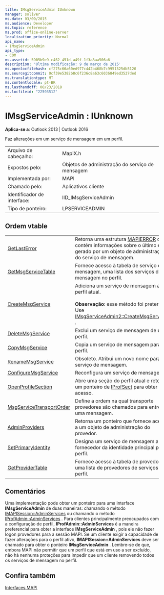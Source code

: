 ```yaml
---
title: IMsgServiceAdmin IUnknown
manager: soliver
ms.date: 03/09/2015
ms.audience: Developer
ms.topic: reference
ms.prod: office-online-server
localization_priority: Normal
api_name:
- IMsgServiceAdmin
api_type:
- COM
ms.assetid: 5905b9e9-c462-451d-a49f-1f3a8aa506a6
description: 'Última modificação: 9 de março de 2015'
ms.openlocfilehash: cf275c66a60ed977c442b468b7c9951325db5120
ms.sourcegitcommit: 0cf39e5382b8c6f236c8a63c6036849ed3527ded
ms.translationtype: MT
ms.contentlocale: pt-BR
ms.lasthandoff: 08/23/2018
ms.locfileid: "22593512"
---
```

# <a name="imsgserviceadmin--iunknown"></a>IMsgServiceAdmin : IUnknown

  
  
**Aplica-se a**: Outlook 2013 | Outlook 2016 
  
Faz alterações em um serviço de mensagem em um perfil.
  
|||
|:-----|:-----|
|Arquivo de cabeçalho:  <br/> |MapiX.h  <br/> |
|Expostos pelo:  <br/> |Objetos de administração do serviço de mensagem  <br/> |
|Implementada por:  <br/> |MAPI  <br/> |
|Chamado pelo:  <br/> |Aplicativos cliente  <br/> |
|Identificador de interface:  <br/> |IID_IMsgServiceAdmin  <br/> |
|Tipo de ponteiro:  <br/> |LPSERVICEADMIN  <br/> |
   
## <a name="vtable-order"></a>Ordem vtable

|||
|:-----|:-----|
|[GetLastError](imsgserviceadmin-getlasterror.md) <br/> |Retorna uma estrutura [MAPIERROR](mapierror.md) que contém informações sobre o último erro gerado por um objeto de administração do serviço de mensagem.  <br/> |
|[GetMsgServiceTable](imsgserviceadmin-getmsgservicetable.md) <br/> |Fornece acesso à tabela de serviço de mensagem, uma lista dos serviços de mensagem no perfil.  <br/> |
|[CreateMsgService](imsgserviceadmin-createmsgservice.md) <br/> |Adiciona um serviço de mensagem ao perfil atual.  <br/> <br/>**Observação**: esse método foi preterido. Use [IMsgServiceAdmin2::CreateMsgServiceEx](imsgserviceadmin2-createmsgserviceex.md) .           |
|[DeleteMsgService](imsgserviceadmin-deletemsgservice.md) <br/> |Exclui um serviço de mensagem de um perfil.  <br/> |
|[CopyMsgService](imsgserviceadmin-copymsgservice.md) <br/> |Copia um serviço de mensagem para um perfil.  <br/> |
|[RenameMsgService](imsgserviceadmin-renamemsgservice.md) <br/> |Obsoleto. Atribui um novo nome para um serviço de mensagem.  <br/> |
|[ConfigureMsgService](imsgserviceadmin-configuremsgservice.md) <br/> |Reconfigura um serviço de mensagem.  <br/> |
|[OpenProfileSection](imsgserviceadmin-openprofilesection.md) <br/> |Abre uma seção do perfil atual e retorna um ponteiro de [IProfSect](iprofsectimapiprop.md) para obter mais acesso.  <br/> |
|[MsgServiceTransportOrder](imsgserviceadmin-msgservicetransportorder.md) <br/> |Define a ordem na qual transporte provedores são chamados para entregar uma mensagem.  <br/> |
|[AdminProviders](imsgserviceadmin-adminproviders.md) <br/> |Retorna um ponteiro que fornece acesso a um objeto de administração do provedor.  <br/> |
|[SetPrimaryIdentity](imsgserviceadmin-setprimaryidentity.md) <br/> |Designa um serviço de mensagem a ser o fornecedor da identidade principal para o perfil.  <br/> |
|[GetProviderTable](imsgserviceadmin-getprovidertable.md) <br/> |Fornece acesso à tabela de provedor, uma lista de provedores de serviços de perfil.  <br/> |
   
## <a name="remarks"></a>Comentários

Uma implementação pode obter um ponteiro para uma interface **IMsgServiceAdmin** de duas maneiras: chamando o método [IMAPISession::AdminServices](imapisession-adminservices.md) ou chamando o método [IProfAdmin::AdminServices](iprofadmin-adminservices.md) . Para clientes principalmente preocupados com a configuração de perfil, **IProfAdmin::AdminServices** é a maneira preferencial para obter a interface **IMsgServiceAdmin** , pois ele não fazer logon provedores para a sessão MAPI. Se um cliente exigir a capacidade de fazer alterações para o perfil ativo, **IMAPISession::AdminServices** deve ser chamado para obter o ponteiro **IMsgServiceAdmin** . Lembre-se de que, embora MAPI não permitir que um perfil que está em uso a ser excluído, não há nenhuma proteções para impedir que um cliente removendo todos os serviços de mensagem no perfil. 
  
## <a name="see-also"></a>Confira também



[Interfaces MAPI](mapi-interfaces.md)

